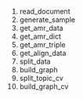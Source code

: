 1. read_document
2. generate_sample
3. get_amr_data
4. get_amr_dict
5. get_amr_triple
6. get_align_data
7. split_data
8. build_graph
9. split_topic_cv
10. build_graph_cv
